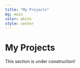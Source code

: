 ```yaml
---
title: "My Projects"
bg: main
color: white
style: center
---
```


# My Projects

This section is under construction!
